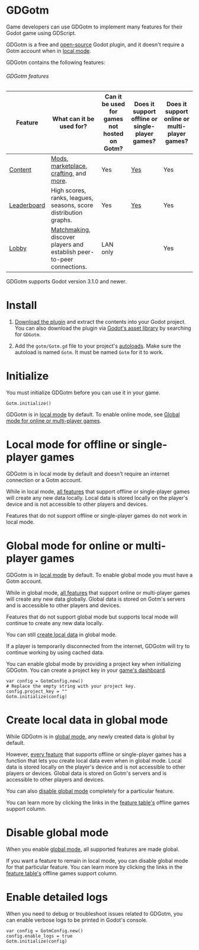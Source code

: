 # GDGotm

Game developers can use GDGotm to implement many features for their Godot game using GDScript.

GDGotm is a free and [open-source](https://github.com/PlayGotm/GDGotm) Godot plugin, and it doesn't require a Gotm account when in [local mode](#local-mode-for-offline-or-single-player-games).

GDGotm contains the following features:

###### GDGotm features

<!-- prettier-ignore -->
| Feature | What can it be used for? | Can it be used for games not hosted on Gotm? | Does it support offline or single-player games? | Does it support online or multi-player games? |
| --- | --- | --- | --- | --- |
| [Content](/src/docs/content.md) | [Mods](content/mods.md), [marketplace](content/marketplace.md), [crafting](content/crafting.md), and [more](/src/docs/content.md). | Yes | [Yes](/src/docs/content/mix-local-and-global-contents.md) | Yes | Yes |
| [Leaderboard](/src/docs/leaderboard.md) | High scores, ranks, leagues, seasons, score distribution graphs. |  Yes | [Yes](/src/docs/leaderboard/mix-local-and-global-scores.md) | Yes | 
| [Lobby](/src/docs/lobby.md) | [Matchmaking](lobby/matchmaking.md), discover players and establish peer-to-peer connections. | LAN only | | Yes |

GDGotm supports Godot version 3.1.0 and newer.

# Install

1. [Download the plugin](https://github.com/PlayGotm/GDGotm/archive/refs/heads/master.zip) and extract the contents into your Godot project. You can also download the plugin via [Godot's asset library](https://docs.godotengine.org/en/stable/tutorials/assetlib/using_assetlib.html#in-the-editor) by searching for `GDGotm`.

1. Add the `gotm/Gotm.gd` file to your project's [autoloads](https://docs.godotengine.org/en/stable/tutorials/scripting/singletons_autoload.html#autoload). Make sure the autoload is named `Gotm`. It must be named `Gotm` for it to work.

# Initialize

You must initialize GDGotm before you can use it in your game.

```gdscript
Gotm.initialize()
```

GDGotm is in [local mode](#local-mode-for-offline-or-single-player-games) by default. To enable online mode, see [Global mode for online or multi-player games](#global-mode-for-online-or-multi-player-games).

# Local mode for offline or single-player games

GDGotm is in local mode by default and doesn't require an internet connection or a Gotm account.

While in local mode, [all features](#gdgotm-features) that support offline or single-player games will create any new data locally. Local data is stored locally on the player's device and is not accessible to other players and devices.

Features that do not support offline or single-player games do not work in local mode.

# Global mode for online or multi-player games

GDGotm is in [local mode](#local-mode-for-offline-or-single-player-games) by default. To enable global mode you must have a Gotm account.

While in global mode, [all features](#gdgotm-features) that support online or multi-player games will create any new data globally. Global data is stored on Gotm's servers and is accessible to other players and devices.

Features that do not support global mode but supports local mode will continue to create any new data locally.

You can still [create local data](#create-local-data-in-global-mode) in global mode.

If a player is temporarily disconnected from the internet, GDGotm will try to continue working by using cached data.

You can enable global mode by providing a project key when initializing GDGotm. You can create a project key in your [game's dashboard](/dashboard/_/_?page=tools&highlight=project-key).

```gdscript
var config = GotmConfig.new()
# Replace the empty string with your project key.
config.project_key = ""
Gotm.initialize(config)
```

# Create local data in global mode

While GDGotm is in [global mode](#global-mode-for-online-or-multi-player-games), any newly created data is global by default.

However, [every feature](#gdgotm-features) that supports offline or single-player games has a function that lets you create local data even when in global mode. Local data is stored locally on the player's device and is not accessible to other players or devices. Global data is stored on Gotm's servers and is accessible to other players and devices.

You can also [disable global mode](#disable-global-mode) completely for a particular feature.

You can learn more by clicking the links in the [feature table's](#gdgotm-features) offline games support column.

# Disable global mode

When you enable [global mode](#global-mode-for-online-or-multi-player-games), all supported features are made global.

If you want a feature to remain in local mode, you can disable global mode for that particular feature. You can learn more by clicking the links in the [feature table's](#gdgotm-features) offline games support column.

# Enable detailed logs

When you need to debug or troubleshoot issues related to GDGotm, you can enable verbose logs to be printed in Godot's console.

```gdscript
var config = GotmConfig.new()
config.enable_logs = true
Gotm.initialize(config)
```
